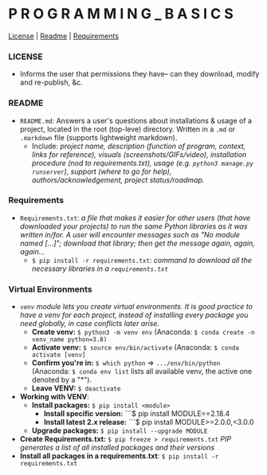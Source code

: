 # P R O G R A M M I N G _ B A S I C S 

[License](#license) | [Readme](#readme) | [Requirements](#requirements)



### LICENSE
- Informs the user that permissions they have– can they download, modify and re-publish, &c.


### README
- ```README.md```: Answers a user's questions about installations & usage of a project, located in the root (top-leve) directory. Written in a ```.md``` or ```.markdown``` file (supports lightweight markdown).
  - Include: *project name, description (function of program, context, links for reference), visuals (screenshots/GIFs/video), installation procedure (nod to requirements.txt), usage (e.g. ```python3 manage.py runserver```), support (where to go for help), authors/acknowledgement, project status/roadmap.*
  

### Requirements
- ```Requirements.txt```: *a file that makes it easier for other users (that have downloaded your projects) to run the same Python libraries as it was written in/for. A user will encounter messages such as "No module named [...]"; download that library; then get the message again, again, again...*
  - ```$ pip install -r requirements.txt```: *command to download all the necessary libraries in a ```requirements.txt```*


### Virtual Environments
- *```venv``` module lets you create virtual environments. It is good practice to have a venv for each project, instead of installing every package you need globally, in case conflicts later arise.*
  - **Create venv:** ```$ python3 -m venv env``` (Anaconda: ```$ conda create -n venv_name python=3.8)```
  - **Activate venv:** ```$ source env/bin/activate``` (Anaconda: ```$ conda activate [venv]```
  - **Confirm you're in:** ```$ which python``` => ```.../env/bin/python``` (Anaconda: ```$ conda env list``` lists all available venv, the active one denoted by a "*").
  - **Leave VENV:** ```$ deactivate```
- **Working with VENV**:
  - **Install packages:** ```$ pip install <module>```
    - **Install specific version:** ```$ pip install MODULE==2.18.4
    - **Install latest 2.x release:** ```$ pip install MODULE>=2.0.0,<3.0.0
  - **Upgrade packages:** ```$ pip install --upgrade MODULE```
- **Create Requirements.txt:** ```$ pip freeze > requirements.txt``` *PIP generates a list of all installed packages and their versions*
- **Install all packages in a requirements.txt**: ```$ pip install -r requirements.txt```

